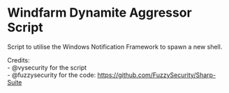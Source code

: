 # Windfarm Dynamite Aggressor Script

Script to utilise the Windows Notification Framework to spawn a new shell.

Credits:<br>
	- @vysecurity for the script<br>
	- @fuzzysecurity for the code: https://github.com/FuzzySecurity/Sharp-Suite

